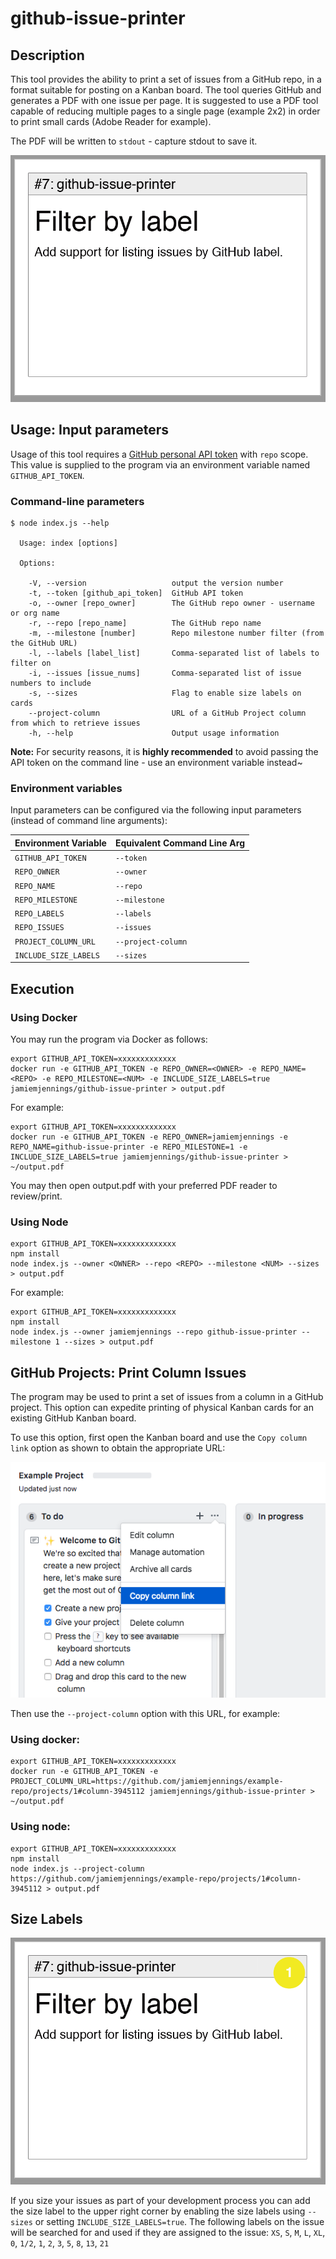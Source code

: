 # github-issue-printer

## Description

This tool provides the ability to print a set of issues from a GitHub repo, in a format suitable for posting on a Kanban board. The tool queries GitHub and generates a PDF with one issue per page. It is suggested to use a PDF tool capable of reducing multiple pages to a single page (example 2x2) in order to print small cards (Adobe Reader for example).

The PDF will be written to `stdout` - capture stdout to save it.

![Example Issue Card](./img/example-issue-card.png)

## Usage: Input parameters

Usage of this tool requires a [GitHub personal API token](https://help.github.com/articles/creating-a-personal-access-token-for-the-command-line/) with `repo` scope. This value is supplied to the program via an environment variable named `GITHUB_API_TOKEN`.

### Command-line parameters

```console
$ node index.js --help

  Usage: index [options]

  Options:

    -V, --version                   output the version number
    -t, --token [github_api_token]  GitHub API token
    -o, --owner [repo_owner]        The GitHub repo owner - username or org name
    -r, --repo [repo_name]          The GitHub repo name
    -m, --milestone [number]        Repo milestone number filter (from the GitHub URL)
    -l, --labels [label_list]       Comma-separated list of labels to filter on
    -i, --issues [issue_nums]       Comma-separated list of issue numbers to include
    -s, --sizes                     Flag to enable size labels on cards
    --project-column                URL of a GitHub Project column from which to retrieve issues
    -h, --help                      Output usage information
```

**Note:** For security reasons, it is **highly recommended** to avoid passing the API token on the command line - use an environment variable instead~

### Environment variables

Input parameters can be configured via the following input parameters (instead of command line arguments):

| Environment Variable | Equivalent Command Line Arg
| -------------------- | ---------------------------
| `GITHUB_API_TOKEN`   | `--token`
| `REPO_OWNER`         | `--owner`
| `REPO_NAME`          | `--repo`
| `REPO_MILESTONE`     | `--milestone`
| `REPO_LABELS`        | `--labels`
| `REPO_ISSUES`        | `--issues`
| `PROJECT_COLUMN_URL` | `--project-column`
| `INCLUDE_SIZE_LABELS`| `--sizes`

## Execution

### Using Docker

You may run the program via Docker as follows:

```console
export GITHUB_API_TOKEN=xxxxxxxxxxxxx
docker run -e GITHUB_API_TOKEN -e REPO_OWNER=<OWNER> -e REPO_NAME=<REPO> -e REPO_MILESTONE=<NUM> -e INCLUDE_SIZE_LABELS=true jamiemjennings/github-issue-printer > output.pdf
```

For example:

```console
export GITHUB_API_TOKEN=xxxxxxxxxxxxx
docker run -e GITHUB_API_TOKEN -e REPO_OWNER=jamiemjennings -e REPO_NAME=github-issue-printer -e REPO_MILESTONE=1 -e INCLUDE_SIZE_LABELS=true jamiemjennings/github-issue-printer > ~/output.pdf
```

You may then open output.pdf with your preferred PDF reader to review/print.

### Using Node

```console
export GITHUB_API_TOKEN=xxxxxxxxxxxxx
npm install
node index.js --owner <OWNER> --repo <REPO> --milestone <NUM> --sizes > output.pdf
```

For example:

```console
export GITHUB_API_TOKEN=xxxxxxxxxxxxx
npm install
node index.js --owner jamiemjennings --repo github-issue-printer --milestone 1 --sizes > output.pdf
```

## GitHub Projects: Print Column Issues

The program may be used to print a set of issues from a column in a GitHub project. This option can expedite printing of physical Kanban cards for an existing GitHub Kanban board.

To use this option, first open the Kanban board and use the `Copy column link` option as shown to obtain the appropriate URL:

![Get GitHub project column URL](./img/github-project-column.png)

Then use the `--project-column` option with this URL, for example:


### Using docker:

```console
export GITHUB_API_TOKEN=xxxxxxxxxxxxx
docker run -e GITHUB_API_TOKEN -e PROJECT_COLUMN_URL=https://github.com/jamiemjennings/example-repo/projects/1#column-3945112 jamiemjennings/github-issue-printer > ~/output.pdf
```

### Using node:

```console
export GITHUB_API_TOKEN=xxxxxxxxxxxxx
npm install
node index.js --project-column https://github.com/jamiemjennings/example-repo/projects/1#column-3945112 > output.pdf
```

## Size Labels

![Example Issue Card With Size](./img/example-issue-card-size.png)

If you size your issues as part of your development process you can add the size label to the upper right corner by enabling the size labels using `--sizes` or setting `INCLUDE_SIZE_LABELS=true`. The following labels on the issue will be searched for and used if they are assigned to the issue:   `XS`, `S`, `M`, `L`, `XL`, `0`, `1/2`, `1`, `2`, `3`, `5`, `8`, `13`, `21`
